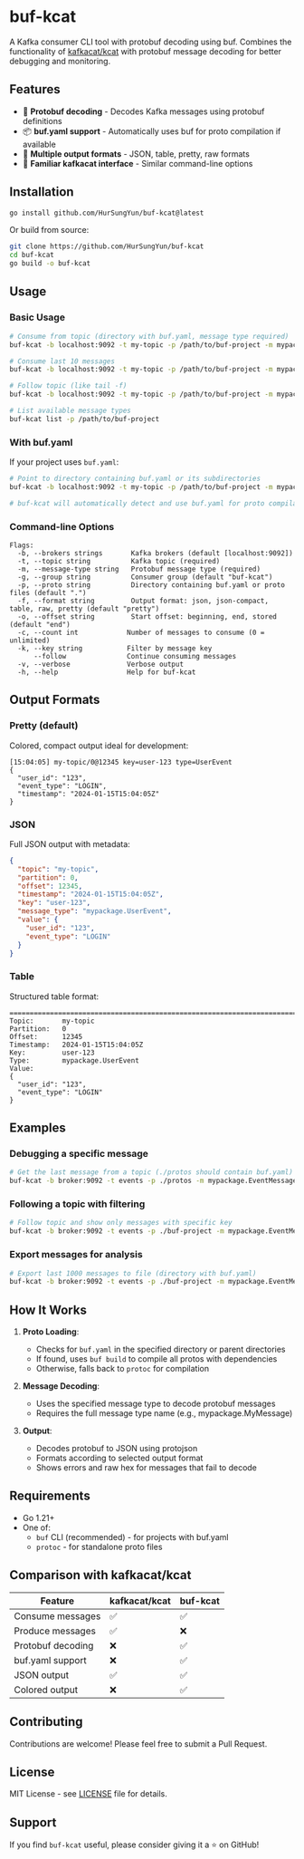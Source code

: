 # buf-kcat

A Kafka consumer CLI tool with protobuf decoding using buf. Combines the functionality of [kafkacat/kcat](https://github.com/edenhill/kcat) with protobuf message decoding for better debugging and monitoring.

## Features

- 🚀 **Protobuf decoding** - Decodes Kafka messages using protobuf definitions
- 📦 **buf.yaml support** - Automatically uses buf for proto compilation if available
- 🎨 **Multiple output formats** - JSON, table, pretty, raw formats
- 🔧 **Familiar kafkacat interface** - Similar command-line options

## Installation

```bash
go install github.com/HurSungYun/buf-kcat@latest
```

Or build from source:

```bash
git clone https://github.com/HurSungYun/buf-kcat
cd buf-kcat
go build -o buf-kcat
```

## Usage

### Basic Usage

```bash
# Consume from topic (directory with buf.yaml, message type required)
buf-kcat -b localhost:9092 -t my-topic -p /path/to/buf-project -m mypackage.MyMessage

# Consume last 10 messages
buf-kcat -b localhost:9092 -t my-topic -p /path/to/buf-project -m mypackage.MyMessage -c 10 -o end

# Follow topic (like tail -f)
buf-kcat -b localhost:9092 -t my-topic -p /path/to/buf-project -m mypackage.MyMessage --follow

# List available message types
buf-kcat list -p /path/to/buf-project
```

### With buf.yaml

If your project uses `buf.yaml`:

```bash
# Point to directory containing buf.yaml or its subdirectories
buf-kcat -b localhost:9092 -t my-topic -p /path/to/buf-project -m mypackage.MyMessage

# buf-kcat will automatically detect and use buf.yaml for proto compilation
```

### Command-line Options

```
Flags:
  -b, --brokers strings       Kafka brokers (default [localhost:9092])
  -t, --topic string          Kafka topic (required)
  -m, --message-type string   Protobuf message type (required)
  -g, --group string          Consumer group (default "buf-kcat")
  -p, --proto string          Directory containing buf.yaml or proto files (default ".")
  -f, --format string         Output format: json, json-compact, table, raw, pretty (default "pretty")
  -o, --offset string         Start offset: beginning, end, stored (default "end")
  -c, --count int            Number of messages to consume (0 = unlimited)
  -k, --key string           Filter by message key
      --follow               Continue consuming messages
  -v, --verbose              Verbose output
  -h, --help                 Help for buf-kcat
```

## Output Formats

### Pretty (default)
Colored, compact output ideal for development:
```
[15:04:05] my-topic/0@12345 key=user-123 type=UserEvent
{
  "user_id": "123",
  "event_type": "LOGIN",
  "timestamp": "2024-01-15T15:04:05Z"
}
```

### JSON
Full JSON output with metadata:
```json
{
  "topic": "my-topic",
  "partition": 0,
  "offset": 12345,
  "timestamp": "2024-01-15T15:04:05Z",
  "key": "user-123",
  "message_type": "mypackage.UserEvent",
  "value": {
    "user_id": "123",
    "event_type": "LOGIN"
  }
}
```

### Table
Structured table format:
```
================================================================================
Topic:       my-topic
Partition:   0
Offset:      12345
Timestamp:   2024-01-15T15:04:05Z
Key:         user-123
Type:        mypackage.UserEvent
Value:
{
  "user_id": "123",
  "event_type": "LOGIN"
}
```

## Examples

### Debugging a specific message
```bash
# Get the last message from a topic (./protos should contain buf.yaml)
buf-kcat -b broker:9092 -t events -p ./protos -m mypackage.EventMessage -c 1 -o end -f json | jq .
```

### Following a topic with filtering
```bash
# Follow topic and show only messages with specific key
buf-kcat -b broker:9092 -t events -p ./buf-project -m mypackage.EventMessage --follow -k "user-123"
```

### Export messages for analysis
```bash
# Export last 1000 messages to file (directory with buf.yaml)
buf-kcat -b broker:9092 -t events -p ./buf-project -m mypackage.EventMessage -c 1000 -f json > messages.jsonl
```

## How It Works

1. **Proto Loading**: 
   - Checks for `buf.yaml` in the specified directory or parent directories
   - If found, uses `buf build` to compile all protos with dependencies
   - Otherwise, falls back to `protoc` for compilation

2. **Message Decoding**:
   - Uses the specified message type to decode protobuf messages
   - Requires the full message type name (e.g., mypackage.MyMessage)

3. **Output**:
   - Decodes protobuf to JSON using protojson
   - Formats according to selected output format
   - Shows errors and raw hex for messages that fail to decode

## Requirements

- Go 1.21+
- One of:
  - `buf` CLI (recommended) - for projects with buf.yaml
  - `protoc` - for standalone proto files

## Comparison with kafkacat/kcat

| Feature | kafkacat/kcat | buf-kcat |
|---------|--------------|----------|
| Consume messages | ✅ | ✅ |
| Produce messages | ✅ | ❌ |
| Protobuf decoding | ❌ | ✅ |
| buf.yaml support | ❌ | ✅ |
| JSON output | ✅ | ✅ |
| Colored output | ❌ | ✅ |

## Contributing

Contributions are welcome! Please feel free to submit a Pull Request.

## License

MIT License - see [LICENSE](LICENSE) file for details.

## Support

If you find `buf-kcat` useful, please consider giving it a ⭐ on GitHub!

